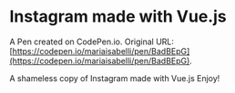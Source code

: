 # Instagram made with Vue.js

A Pen created on CodePen.io. Original URL: [https://codepen.io/mariaisabelli/pen/BadBEpG](https://codepen.io/mariaisabelli/pen/BadBEpG).

A shameless copy of Instagram made with Vue.js
Enjoy!
